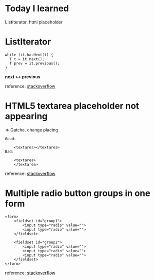 # Today I learned
ListIterator, html placeholder

# ListIterator
```
while (it.hasNext()) {
  T t = it.next();
  T prev = it.previous();
}
```
**next <-> previous**

reference: [stackoverflow](https://stackoverflow.com/questions/19850468/how-can-i-access-the-previous-next-element-in-an-arraylist)

# HTML5 textarea placeholder not appearing
=> Gatcha, change placing
```
Good:

    <textarea></textarea>
Bad:

    <textarea>
    </textarea>
```

reference: [stackoverflow](https://stackoverflow.com/questions/10186913/html5-textarea-placeholder-not-appearing)

# Multiple radio button groups in one form

```
<form>
    <fieldset id="group1">
        <input type="radio" value="">
        <input type="radio" value="">
    </fieldset>

    <fieldset id="group2">
        <input type="radio" value="">
        <input type="radio" value="">
        <input type="radio" value="">
    </fieldset>
</form>
```
reference: [stackoverflow](https://stackoverflow.com/questions/28543752/multiple-radio-button-groups-in-one-form?utm_medium=organic&utm_source=google_rich_qa&utm_campaign=google_rich_qa)

